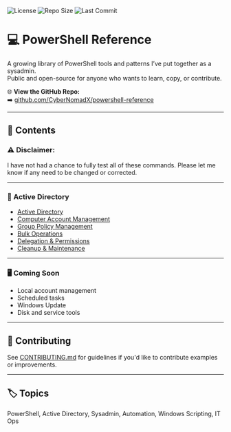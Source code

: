 ![License](https://img.shields.io/github/license/CyberNomadX/powershell-reference)
![Repo Size](https://img.shields.io/github/repo-size/CyberNomadX/powershell-reference)
![Last Commit](https://img.shields.io/github/last-commit/CyberNomadX/powershell-reference)

# 💻 PowerShell Reference

A growing library of PowerShell tools and patterns I’ve put together as a sysadmin.  
Public and open-source for anyone who wants to learn, copy, or contribute.

🌐 **View the GitHub Repo:**  
➡️ [github.com/CyberNomadX/powershell-reference](https://github.com/CyberNomadX/powershell-reference)

---

## 📂 Contents

### ⚠️ Disclaimer:
I have not had a chance to fully test all of these commands. Please let me know if any need to be changed or corrected.

---

### 🔐 Active Directory

- [Active Directory](ad/Active_Directory.md)
- [Computer Account Management](ad/Computer_Account_Management.md)
- [Group Policy Management](ad/Group_Policy_Management.md)
- [Bulk Operations](ad/Bulk_Operations.md)
- [Delegation & Permissions](ad/Delegation_and_Permissions.md)
- [Cleanup & Maintenance](ad/Cleanup_and_Maintenance.md)

---

### 🖥️ Coming Soon

- Local account management
- Scheduled tasks
- Windows Update
- Disk and service tools

---

## 🤝 Contributing

See [CONTRIBUTING.md](CONTRIBUTING.md) for guidelines if you'd like to contribute examples or improvements.

---

## 🏷️ Topics

PowerShell, Active Directory, Sysadmin, Automation, Windows Scripting, IT Ops
